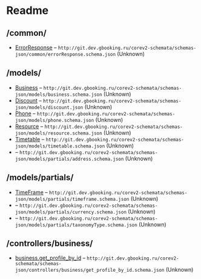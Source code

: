 

 # Readme



## /common/

* [ErrorResponse](./common/errorResponse.schema.md) – `http://git.dev.gbooking.ru/corev2-schemata/schemas-json/common/errorResponse.schema.json` (Unknown)

## /models/

* [Business](./models/business.schema.md) – `http://git.dev.gbooking.ru/corev2-schemata/schemas-json/models/business.schema.json` (Unknown)
* [Discount](./models/discount.schema.md) – `http://git.dev.gbooking.ru/corev2-schemata/schemas-json/models/discount.json` (Unknown)
* [Phone](./models/phone.schema.md) – `http://git.dev.gbooking.ru/corev2-schemata/schemas-json/models/phone.schema.json` (Unknown)
* [Resource](./models/resource.schema.md) – `http://git.dev.gbooking.ru/corev2-schemata/schemas-json/models/resource.schema.json` (Unknown)
* [Timetable](./models/timetable.schema.md) – `http://git.dev.gbooking.ru/corev2-schemata/schemas-json/models/timetable.schema.json` (Unknown)
* [](./models/address.schema.md) – `http://git.dev.gbooking.ru/corev2-schemata/schemas-json/models/partials/address.schema.json` (Unknown)

## /models/partials/

* [TimeFrame](./models/partials/timeframe.schema.md) – `http://git.dev.gbooking.ru/corev2-schemata/schemas-json/models/partials/timeframe.schema.json` (Unknown)
* [](./models/partials/currency.schema.md) – `http://git.dev.gbooking.ru/corev2-schemata/schemas-json/models/partials/currency.schema.json` (Unknown)
* [](./models/partials/taxonomyType.schema.md) – `http://git.dev.gbooking.ru/corev2-schemata/schemas-json/models/partials/taxonomyType.schema.json` (Unknown)

## /controllers/business/

* [business.get_profile_by_id](./controllers/business/get_profile_by_id.response.schema.md) – `http://git.dev.gbooking.ru/corev2-schemata/schemas-json/controllers/business/get_profile_by_id.schema.json` (Unknown)

